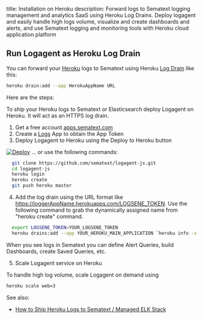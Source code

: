 title: Installation on Heroku
description: Forward logs to Sematext logging management and analytics SaaS using Heroku Log Drains. Deploy logagent and easily handle high logs volume, visualize and create dashboards and alerts, and use Sematext logging and monitoring tools with Heroku cloud application platform 

## Run Logagent as Heroku Log Drain

You can forward your [Heroku](http://www.heroku.com) logs to Sematext using Heroku [Log Drain](https://devcenter.heroku.com/articles/log-drains) like this:
``` bash
heroku drain:add --app HerokuAppName URL
```
Here are the steps:

To ship your Heroku logs to Sematext or Elasticsearch deploy Logagent on Heroku. It will act as an HTTPS log drain. 

1. Get a free account [apps.sematext.com](https://apps.sematext.com/ui/registration)
2. Create a [Logs](http://www.sematext.com/logsene/) App to obtain the App Token
3. Deploy Logagent to Heroku using the Deploy to Heroku button

[![Deploy](https://www.herokucdn.com/deploy/button.png)](https://heroku.com/deploy?template=https://github.com/sematext/logagent-js) 
... or use the following commands:

``` bash
  git clone https://github.com/sematext/logagent-js.git
  cd logagent-js
  heroku login 
  heroku create
  git push heroku master
```

4. Add the log drain using the URL format like https://loggerAppName.herokuapps.com/LOGSENE_TOKEN.
  Use the following command to grab the dynamically assigned name from "heroku create" command.

``` bash
  export LOGSENE_TOKEN=YOUR_LOGSENE_TOKEN
  heroku drains:add --app YOUR_HEROKU_MAIN_APPLICATION `heroku info -s | grep web-url | cut -d= -f2`$LOGSENE_TOKEN
```

When you see logs in Sematext you can define Alert Queries, build Dashboards, create Saved Queries, etc. 

5. Scale Logagent service on Heroku

To handle high log volume, scale Logagent on demand using 
``` bash
heroku scale web=3
```
See also:
- [How to Ship Heroku Logs to Sematext / Managed ELK Stack](https://sematext.com/blog/how-to-ship-heroku-logs-to-logsene-managed-elk-stack/)
